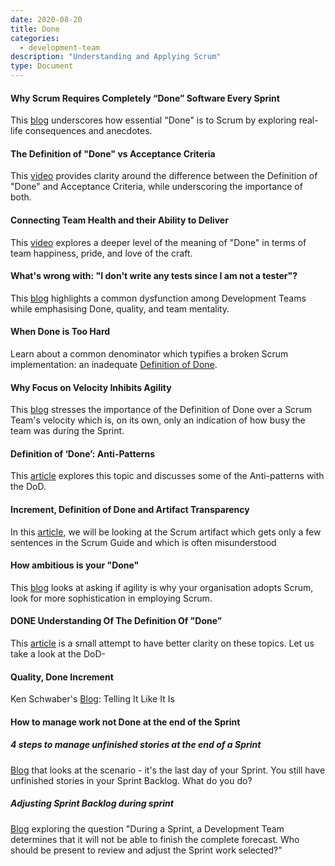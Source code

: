 ```yaml
---
date: 2020-08-20
title: Done
categories:
  - development-team
description: "Understanding and Applying Scrum"
type: Document
---
```

#### Why Scrum Requires Completely “Done” Software Every Sprint
This [blog](https://www.scrum.org/resources/blog/why-scrum-requires-completely-done-software-every-sprint) underscores how essential "Done" is to Scrum by exploring real-life consequences and anecdotes.

#### The Definition of "Done" vs Acceptance Criteria
This [video](https://www.scrum.org/resources/definition-done-vs-acceptance-criteria) provides clarity around the difference between the Definition of "Done" and Acceptance Criteria, while underscoring the importance of both.

#### Connecting Team Health and their Ability to Deliver
This [video](https://www.scrum.org/resources/connecting-team-health-and-their-ability-deliver) explores a deeper level of the meaning of "Done" in terms of team happiness, pride, and love of the craft.

#### What's wrong with: "I don't write any tests since I am not a tester"?
This [blog](https://www.scrum.org/resources/blog/whats-wrong-i-dont-write-any-tests-i-am-not-tester) highlights a common dysfunction among Development Teams while emphasising Done, quality, and team mentality.

#### When Done is Too Hard
Learn about a common denominator which typifies a broken Scrum implementation: an inadequate [Definition of Done](https://www.scrum.org/resources/blog/when-done-too-hard).

#### Why Focus on Velocity Inhibits Agility
This [blog](https://www.scrum.org/resources/blog/why-focus-velocity-inhibits-agility) stresses the importance of the Definition of Done over a Scrum Team's velocity which is, on its own, only an indication of how busy the team was during the Sprint.

#### Definition of ‘Done’: Anti-Patterns
This [article](https://medium.com/serious-scrum/definition-of-done-anti-patterns-18f2bfdf1083) explores this topic and discusses some of the Anti-patterns with the DoD.

#### Increment, Definition of Done and Artifact Transparency
In this [article](https://www.vivifyscrum.com/insights/increment-definition-of-done-and-artifact-transparency), we will be looking at the Scrum artifact which gets only a few sentences in the Scrum Guide and which is often misunderstood

#### How ambitious is your "Done"
This [blog](https://www.scrum.org/resources/blog/how-ambitious-your-done) looks at asking if agility is why your organisation adopts Scrum, look for more sophistication in employing Scrum.

#### DONE Understanding Of The Definition Of "Done”
This [article](https://www.scrum.org/resources/blog/done-understanding-definition-done) is a small attempt to have better clarity on these topics. Let us take a look at the DoD-

#### Quality, Done Increment
Ken Schwaber's [Blog](https://kenschwaber.wordpress.com/2015/10/05/quality-done-increment/): Telling It Like It Is

#### How to manage work not Done at the end of the Sprint
##### 4 steps to manage unfinished stories at the end of a Sprint
[Blog](https://medium.com/swlh/4-steps-to-manage-unfinished-stories-at-the-end-of-a-sprint-3b21edc16d55) that looks at the scenario - it's the last day of your Sprint. You still have unfinished stories in your Sprint Backlog. What do you do?

##### Adjusting Sprint Backlog during sprint
[Blog](https://www.scrum.org/forum/scrum-forum/31601/open-scrum-test-question-discussion-adjusting-sprint-backlog-during-sprint) exploring the question "During a Sprint, a Development Team determines that it will not be able to finish the complete forecast. Who should be present to review and adjust the Sprint work selected?"
